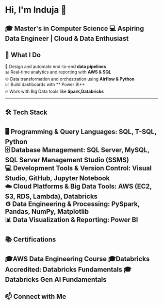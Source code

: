 # Hi, I'm Induja 👋   
🎓 Master's in Computer Science 
💻 Aspiring Data Engineer | Cloud & Data Enthusiast  
---
## 🧠 What I Do  
🚀 Design and automate end-to-end **data pipelines**  
📊 Real-time analytics and reporting with **AWS & SQL**  
⚙️ Data transformation and orchestration using **Airflow & Python**  
📈 Build dashboards with ** Power BI**  
🔥 Work with Big Data tools like **Spark,Databricks**  

---

## 🛠️ Tech Stack  

🖥️ **Programming & Query Languages**: SQL, T-SQL, Python  
🗄️ **Database Management**: SQL Server, MySQL, SQL Server Management Studio (SSMS)  
💻 **Development Tools & Version Control**: Visual Studio, GitHub, Jupyter Notebook  
☁️ **Cloud Platforms & Big Data Tools**: AWS (EC2, S3, RDS, Lambda), Databricks  
⚙️ **Data Engineering & Processing**: PySpark, Pandas, NumPy, Matplotlib  
📊 **Data Visualization & Reporting**: Power BI    
---

## 📚 Certifications  
🎓AWS Data Engineering Course
🎓Databricks Accredited: Databricks Fundamentals 
🎓Databricks Gen AI Fundamentals  
---
## 📫 Connect with Me  


